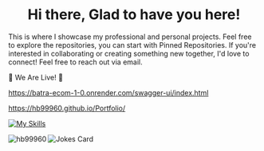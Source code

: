 <h1 align="center">Hi there, Glad to have you here!</h1>
<p>This is where I showcase my professional and personal projects. Feel free to explore the repositories, you can start with Pinned Repositories. If you're interested in collaborating or creating something new together, I'd love to connect! Feel free to reach out via email.</p>

🎉 We Are Live! 🎉

https://batra-ecom-1-0.onrender.com/swagger-ui/index.html

https://hb99960.github.io/Portfolio/


[![My Skills](https://skillicons.dev/icons?i=js,html,css,java,python,mysql,postman,github,spring,react,mongodb,nodejs,androidstudio,git,aws)](https://skillicons.dev)



<p><img align="left" src="https://github-readme-stats.vercel.app/api/top-langs?username=hb99960&show_icons=true&locale=en&layout=compact" alt="hb99960" /></p>

<!-- HTML -->
<img src="https://readme-jokes.vercel.app/api" alt="Jokes Card" />

